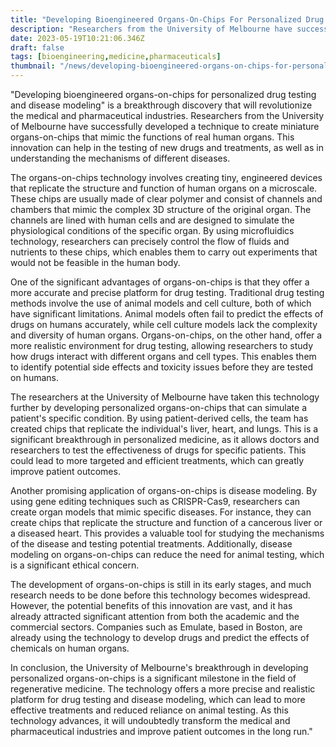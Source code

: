 ```yaml
---
title: "Developing Bioengineered Organs-On-Chips For Personalized Drug Testing and Disease Modeling"
description: "Researchers from the University of Melbourne have successfully developed a technique to create miniature organs-on-chips that mimic the functions of real human organs. This innovation can help in the testing of new drugs and treatments, as well as in understanding the mechanisms of different diseases."
date: 2023-05-19T10:21:06.346Z
draft: false
tags: [bioengineering,medicine,pharmaceuticals]
thumbnail: "/news/developing-bioengineered-organs-on-chips-for-personalized-drug-testing-and-disease-modeling/thumb.png"
---
```


"Developing bioengineered organs-on-chips for personalized drug testing and disease modeling" is a breakthrough discovery that will revolutionize the medical and pharmaceutical industries. Researchers from the University of Melbourne have successfully developed a technique to create miniature organs-on-chips that mimic the functions of real human organs. This innovation can help in the testing of new drugs and treatments, as well as in understanding the mechanisms of different diseases. 

The organs-on-chips technology involves creating tiny, engineered devices that replicate the structure and function of human organs on a microscale. These chips are usually made of clear polymer and consist of channels and chambers that mimic the complex 3D structure of the original organ. The channels are lined with human cells and are designed to simulate the physiological conditions of the specific organ. By using microfluidics technology, researchers can precisely control the flow of fluids and nutrients to these chips, which enables them to carry out experiments that would not be feasible in the human body. 

One of the significant advantages of organs-on-chips is that they offer a more accurate and precise platform for drug testing. Traditional drug testing methods involve the use of animal models and cell culture, both of which have significant limitations. Animal models often fail to predict the effects of drugs on humans accurately, while cell culture models lack the complexity and diversity of human organs. Organs-on-chips, on the other hand, offer a more realistic environment for drug testing, allowing researchers to study how drugs interact with different organs and cell types. This enables them to identify potential side effects and toxicity issues before they are tested on humans. 

The researchers at the University of Melbourne have taken this technology further by developing personalized organs-on-chips that can simulate a patient's specific condition. By using patient-derived cells, the team has created chips that replicate the individual's liver, heart, and lungs. This is a significant breakthrough in personalized medicine, as it allows doctors and researchers to test the effectiveness of drugs for specific patients. This could lead to more targeted and efficient treatments, which can greatly improve patient outcomes. 

Another promising application of organs-on-chips is disease modeling. By using gene editing techniques such as CRISPR-Cas9, researchers can create organ models that mimic specific diseases. For instance, they can create chips that replicate the structure and function of a cancerous liver or a diseased heart. This provides a valuable tool for studying the mechanisms of the disease and testing potential treatments. Additionally, disease modeling on organs-on-chips can reduce the need for animal testing, which is a significant ethical concern. 

The development of organs-on-chips is still in its early stages, and much research needs to be done before this technology becomes widespread. However, the potential benefits of this innovation are vast, and it has already attracted significant attention from both the academic and the commercial sectors. Companies such as Emulate, based in Boston, are already using the technology to develop drugs and predict the effects of chemicals on human organs. 

In conclusion, the University of Melbourne's breakthrough in developing personalized organs-on-chips is a significant milestone in the field of regenerative medicine. The technology offers a more precise and realistic platform for drug testing and disease modeling, which can lead to more effective treatments and reduced reliance on animal testing. As this technology advances, it will undoubtedly transform the medical and pharmaceutical industries and improve patient outcomes in the long run."